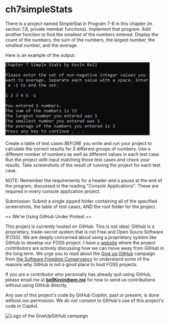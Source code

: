 # ch7simpleStats

There is a project named SimpleStat in Program 7-8 in this chapter (in section 7.8, private member functions). Implement that program. Add another function to find the smallest of the numbers entered. Display the count of the numbers, the sum of the numbers, the largest number, the smallest number, and the average.

Here is an example of the output:

![Ch 7 Simple Stats](https://github.com/bell-kevin/ch7simpleStats/blob/main/stats8.PNG)

Create a table of test cases BEFORE you write and run your project to calculate the correct results for 3 different groups of numbers. Use a different number of numbers as well as different values in each test case. Run the project with input matching those test cases and check your results. Take screenshots of the result of running the project for each test case.

 

NOTE: Remember the requirements for a header and a pause at the end of the program, discussed in the reading "Console Applications". These are required in every console application project.

Submission: Submit a single zipped folder containing all of the specified screenshots, the table of test cases, AND the root folder for the project.




== We're Using GitHub Under Protest ==

This project is currently hosted on GitHub.  This is not ideal; GitHub is a
proprietary, trade-secret system that is not Free and Open Souce Software
(FOSS).  We are deeply concerned about using a proprietary system like GitHub
to develop our FOSS project. I have a [website](https://bellKevin.me) where the
project contributors are actively discussing how we can move away from GitHub
in the long term.  We urge you to read about the [Give up GitHub](https://GiveUpGitHub.org) campaign 
from [the Software Freedom Conservancy](https://sfconservancy.org) to understand some of the reasons why GitHub is not 
a good place to host FOSS projects.

If you are a contributor who personally has already quit using GitHub, please
email me at **bellKevin@pm.me** for how to send us contributions without
using GitHub directly.

Any use of this project's code by GitHub Copilot, past or present, is done
without our permission.  We do not consent to GitHub's use of this project's
code in Copilot.

![Logo of the GiveUpGitHub campaign](https://sfconservancy.org/img/GiveUpGitHub.png)
